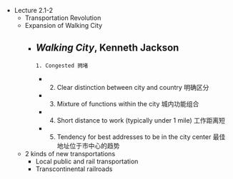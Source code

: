 - Lecture 2.1-2
	- Transportation Revolution
	- Expansion of Walking City
		- *Walking City*, Kenneth Jackson
			-
			  1. Congested 拥堵
			-
			  2. Clear distinction between city and country 明确区分
			-
			  3. Mixture of functions within the city 城内功能组合
			-
			  4. Short distance to work (typically under 1 mile) 工作距离短
			-
			  5. Tendency for best addresses to be in the city center 最佳地址位于市中心的趋势
	- 2 kinds of new transportations
		- Local public and rail transportation
		- Transcontinental railroads